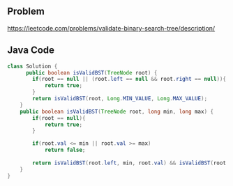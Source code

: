 ## Problem
https://leetcode.com/problems/validate-binary-search-tree/description/
## Java Code

```java
class Solution {
      public boolean isValidBST(TreeNode root) {
        if(root == null || (root.left == null && root.right == null)){
            return true;
        }
        return isValidBST(root, Long.MIN_VALUE, Long.MAX_VALUE);
    }
    public boolean isValidBST(TreeNode root, long min, long max) {
        if(root == null){
            return true;
        }

        if(root.val <= min || root.val >= max)
            return false;
        
        return isValidBST(root.left, min, root.val) && isValidBST(root.right, root.val, max);
    }
}
```